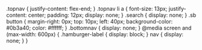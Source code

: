 .topnav {
justify-content: flex-end;
}
.topnav li a {
font-size: 13px;
justify-content: center;
padding: 12px;
display: none;
}
.search {
display: none;
}
.sb button {
margin-right: 0px;
top: 10px;
left: 40px;
background-color: #0b3a40;
color: #ffffff;
}
.bottomnav {
display: none;
}
@media screen and (max-width: 600px) {
.hamburger-label {
display: block;
}
nav {
display: none;
}
}
